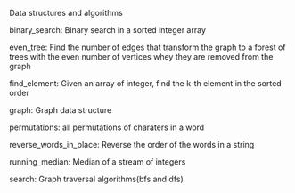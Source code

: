 Data structures and algorithms

binary_search: Binary search in a sorted integer array

even_tree: Find the number of edges that transform the graph to a forest of trees with the even number of vertices whey they are removed from the graph

find_element: Given an array of integer, find the k-th element in the sorted order

graph: Graph data structure

permutations: all permutations of charaters in a word

reverse_words_in_place: Reverse the order of the words in a string

running_median: Median of a stream of integers

search: Graph traversal algorithms(bfs and dfs)
